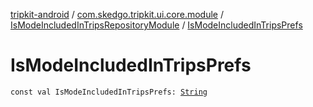 [tripkit-android](../../index.md) / [com.skedgo.tripkit.ui.core.module](../index.md) / [IsModeIncludedInTripsRepositoryModule](index.md) / [IsModeIncludedInTripsPrefs](./-is-mode-included-in-trips-prefs.md)

# IsModeIncludedInTripsPrefs

`const val IsModeIncludedInTripsPrefs: `[`String`](https://kotlinlang.org/api/latest/jvm/stdlib/kotlin/-string/index.html)